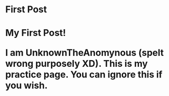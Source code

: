 # First Post
<h1> My First Post!
 
  
  
  I am UnknownTheAnomynous (spelt wrong purposely XD). This is my practice page. You can ignore this if you wish.
